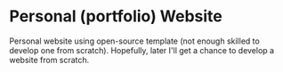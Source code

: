 # Personal (portfolio) Website
Personal website using open-source template (not enough skilled to develop one from scratch). Hopefully, later I'll get a chance to develop a website from scratch.
